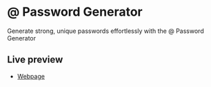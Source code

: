 
# @ Password Generator
Generate strong, unique passwords effortlessly with the @ Password Generator





## Live preview

 - [Webpage](https://mdxr.github.io/at-password-generator/)
